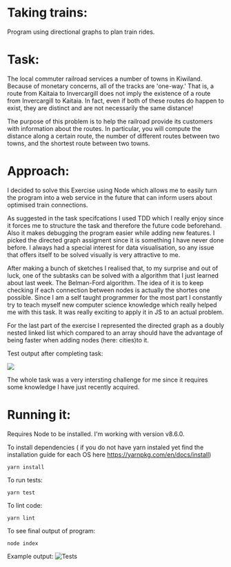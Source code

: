 # Taking trains:
Program using directional graphs to plan train rides.

# Task: 
The local commuter railroad services a number of towns in Kiwiland.  Because of monetary concerns, all of the tracks are 'one-way.'  That is, a route from Kaitaia to Invercargill does not imply the existence of a route from Invercargill to Kaitaia.  In fact, even if both of these routes do happen to exist, they are distinct and are not necessarily the same distance!
 
The purpose of this problem is to help the railroad provide its customers with information about the routes.  In particular, you will compute the distance along a certain route, the number of different routes between two towns, and the shortest route between two towns.

# Approach:

I decided to solve this Exercise using Node which allows me to easily turn the program into a web service in the future that can inform users about optimised train connections. 

As suggested in the task specifcations I used TDD which I really enjoy since it forces me to structure the task and therefore the future code beforehand. Also it makes debugging the program easier while adding new features. I picked the directed graph assigment since it is something I have never done before. I always had a special interest for data visualisation, so any issue that offers itself to be solved visually is very attractive to me. 

After making a bunch of sketches I realised that, to my surprise and out of luck, one of the subtasks can be solved with a algorithm that I just learned about last week. The Belman-Ford algorithm. The idea of it is to keep checking if each connection between nodes is actually the shortes one possible. Since I am a self taught programmer for the most part I constantly try to teach myself new computer science knowledge which really helped me with this task. 
It was really exciting to apply it in JS to an actual problem. 

For the last part of the exercise I represented the directed graph as a doubly nested linked list which compared to an array should have the advantage of being faster when adding nodes (here: cities)to it.  

Test output after completing task:

![](docs/test.png)

The whole task was a very intersting challenge for me since it requires some knowledge I have just recently acquired.
 
# Running it:

Requires Node to be installed.
I'm working with version v8.6.0.

To install dependencies ( if you do not have yarn instaled yet find the installation guide for each OS here https://yarnpkg.com/en/docs/install)
```
yarn install
```

To run tests:
```
yarn test
```

To lint code:
```
yarn lint
```

To see final output of program:
```
node index
```

Example output:
![Tests](./docs/output.png)

